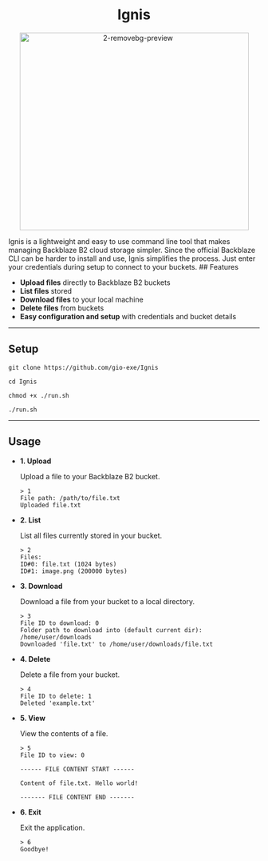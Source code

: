 <h1 align="center">Ignis</h1>
<p align="center">
  <img width="459" height="395" alt="2-removebg-preview" src="https://github.com/user-attachments/assets/174650c5-4561-42ab-8775-ad843d6a186e" />
</p>
Ignis is a lightweight and easy to use command line tool that makes managing Backblaze B2 cloud storage simpler. Since the official Backblaze CLI can be harder to install and use, Ignis simplifies the process. Just enter your credentials during setup to connect to your buckets.
## Features

- **Upload files** directly to Backblaze B2 buckets  
- **List files** stored
- **Download files** to your local machine  
- **Delete files** from buckets  
- **Easy configuration and setup** with credentials and bucket details  

---

## Setup

    git clone https://github.com/gio-exe/Ignis

    cd Ignis

    chmod +x ./run.sh

    ./run.sh

---

## Usage

- **1. Upload**

  Upload a file to your Backblaze B2 bucket.

      > 1
      File path: /path/to/file.txt
      Uploaded file.txt

- **2. List**

  List all files currently stored in your bucket.

      > 2
      Files:
      ID#0: file.txt (1024 bytes)
      ID#1: image.png (200000 bytes)

- **3. Download**

  Download a file from your bucket to a local directory.

      > 3
      File ID to download: 0
      Folder path to download into (default current dir): /home/user/downloads
      Downloaded 'file.txt' to /home/user/downloads/file.txt

- **4. Delete**

  Delete a file from your bucket.

      > 4
      File ID to delete: 1
      Deleted 'example.txt'

- **5. View**

  View the contents of a file.

      > 5
      File ID to view: 0

      ------ FILE CONTENT START ------

      Content of file.txt. Hello world!

      ------- FILE CONTENT END -------

- **6. Exit**

  Exit the application.

      > 6
      Goodbye!
